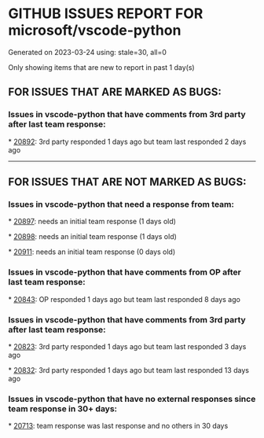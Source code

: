 
# GITHUB ISSUES REPORT FOR microsoft/vscode-python


Generated on 2023-03-24 using: stale=30, all=0


Only showing items that are new to report in past 1 day(s)


## FOR ISSUES THAT ARE MARKED AS BUGS:


### Issues in vscode-python that have comments from 3rd party after last team response:


\* [20892](https://github.com/microsoft/vscode-python/issues/20892 "Created Conda Environment is not selected and not displayed in interpreter picker"): 3rd party responded 1 days ago but team last responded 2 days ago

---

## FOR ISSUES THAT ARE NOT MARKED AS BUGS:


### Issues in vscode-python that need a response from team:


\* [20897](https://github.com/microsoft/vscode-python/issues/20897 "Create dummy_run_test_suite"): needs an initial team response (1 days old)

\* [20898](https://github.com/microsoft/vscode-python/issues/20898 "Write test handler for pytest run test"): needs an initial team response (1 days old)

\* [20911](https://github.com/microsoft/vscode-python/issues/20911 "Keep showing [object Object]"): needs an initial team response (0 days old)

### Issues in vscode-python that have comments from OP after last team response:


\* [20843](https://github.com/microsoft/vscode-python/issues/20843 "ERROR conda.cli.main_run:execute(49)"): OP responded 1 days ago but team last responded 8 days ago

### Issues in vscode-python that have comments from 3rd party after last team response:


\* [20823](https://github.com/microsoft/vscode-python/issues/20823 "Create a Python profile"): 3rd party responded 1 days ago but team last responded 3 days ago

\* [20832](https://github.com/microsoft/vscode-python/issues/20832 "Segfaulted test not marked as failed"): 3rd party responded 1 days ago but team last responded 13 days ago

### Issues in vscode-python that have no external responses since team response in 30+ days:


\* [20713](https://github.com/microsoft/vscode-python/issues/20713 "Potentially disastrous behaviour from auto-formatting in Jupyter Notebooks"): team response was last response and no others in 30 days
